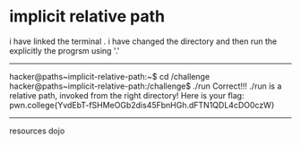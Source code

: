 # implicit relative path 
i have linked the terminal . i have changed the directory and then run the explicitly the progrsm using '.'

***
hacker@paths~implicit-relative-path:~$ cd /challenge
hacker@paths~implicit-relative-path:/challenge$ ./run
Correct!!!
./run is a relative path, invoked from the right directory!
Here is your flag:
pwn.college{YvdEbT-fSHMeOGb2dis45FbnHGh.dFTN1QDL4cDO0czW}

***
resources
dojo
